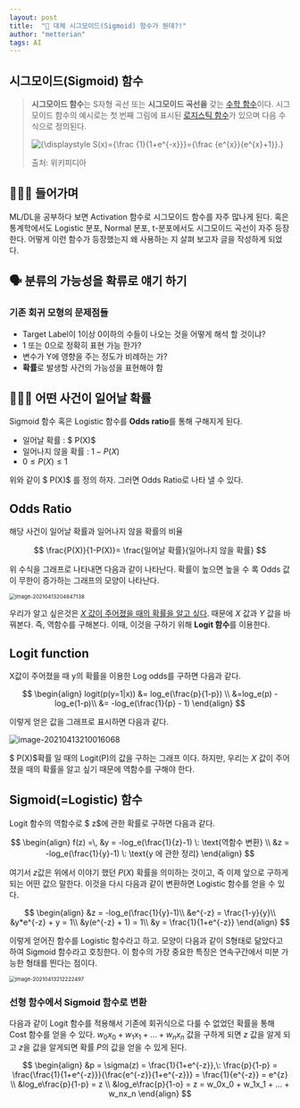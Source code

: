 ```yaml
---
layout: post
title:  "🧐 대체 시그모이드(Sigmoid) 함수가 뭔데?!"
author: "metterian"
tags: AI
---
```


##  시그모이드(Sigmoid) 함수

> **시그모이드 함수**는 S자형 곡선 또는 **시그모이드 곡선을** 갖는 [수학 함수](https://ko.wikipedia.org/wiki/함수)이다. 시그모이드 함수의 예시로는 첫 번째 그림에 표시된 [로지스틱 함수](https://ko.wikipedia.org/wiki/로지스틱_방정식)가 있으며 다음 수식으로 정의된다.
>
> ![{\displaystyle S(x)={\frac {1}{1+e^{-x}}}={\frac {e^{x}}{e^{x}+1}}.}](https://wikimedia.org/api/rest_v1/media/math/render/svg/9537e778e229470d85a68ee0b099c08298a1a3f6)
>
> 출처: 위키피디아



## 💁🏻‍♀️ 들어가며

ML/DL을 공부하다 보면 Activation 함수로 시그모이드 함수를 자주 많나게 된다. 혹은 통계학에서도 Logistic 분포, Normal 분포, t-분포에서도 시그모이드 곡선이 자주 등장한다. 어떻게 이런 함수가 등장했는지 왜 사용하는 지 살펴 보고자 글을 작성하게 되었다.



## 🗣 분류의 가능성을 확류로 얘기 하기

### 기존 회귀 모형의 문제점들

- Target Label이 1이상 0이하의 수들이 나오는 것을 어떻게 해석 할 것이냐?
- 1 또는 0으로 정확히 표현 가능 한가?
- 변수가 Y에 영향을 주는 정도가 비례하는 가?
- **확률**로 발생할 사건의 가능성을 표현해야 함



## 🏋🏻‍♀️ 어떤 사건이 일어날 확률

Sigmoid 함수 혹은 Logistic 함수를 **Odds ratio**를 통해 구해지게 된다.

- 일어날 확률 : $ P(X)$
- 일어나지 않을 확률 : $1 - P(X)$
- $0 ≤ P(X) ≤ 1$

위와 같이 $ P(X)$ 를 정의 하자. 그러면 Odds Ratio로 나타 낼 수 있다.

## Odds Ratio

해당 사건이 일어날 확률과 일어나지 않을 확률의 비율






$$
\frac{P(X)}{1-P(X)}= \frac{일어날 확률}{일어나지 않을 확률}
$$






위 수식을 그래프로 나타내면 다음과 같이 나타난다. 확률이 높으면 높을 수 록 Odds 값이 무한이 증가하는 그래프의 모양이 나타난다.

<img src="https://tva1.sinaimg.cn/large/008i3skNgy1gq2uup22faj30ln0cyjwq.jpg" alt="image-20210413204647138" style="zoom: 67%;" />






우리가 알고 싶은것은 <u>$X$ 값이 주어졌을 때의 확률을 알고 싶다</u>. 때문에 $X$ 값과 $Y$ 값을 바꿔본다. 즉, 역함수를 구해본다. 이때, 이것을 구하기 위해 **Logit 함수**를 이용한다.

## Logit function

X값이 주어졌을 때 y의 확률을 이용한 Log odds를 구하면 다음과 같다.




$$
\begin{align}
logit(p(y=1|x)) &= log_e(\frac{p}{1-p}) \\
&=log_e(p) - log_e(1-p)\\
&= -log_e(\frac{1}{p} - 1)
\end{align}
$$





이렇게 얻은 값을 그래프로 표시하면 다음과 같다.

![image-20210413210016068](https://tva1.sinaimg.cn/large/008i3skNgy1gq2uuqo0mmj309y08hmxk.jpg)

$ P(X)$확률 일 때의 Logit(P)의 값을 구하는 그래프 이다. 하지만, 우리는 $X$ 값이 주어졌을 때의 확률을 알고 싶기 때문에 역함수를 구해야 한다.


## Sigmoid(=Logistic) 함수

Logit​ 함수의 역함수로 $ z$에 관한 확률로 구하면 다음과 같다.




$$
\begin{align}
f(z) =\, &y = -log_e(\frac{1}{z}-1) \: \text{역함수 변환} \\
&z = -log_e(\frac{1}{y}-1) \: \text{y 에 관한 정리}
\end{align}
$$




여기서 $z$값은 위에서 이야기 했던 $P(X)$ 확률을 의미하는 것이고, 즉 이제 앞으로 구하게 되는 어떤 값으 말한다. 이것을 다시 다음과 같이 변환하면 Logistic 함수를 얻을 수 있다.





$$
\begin{align}
&z = -log_e(\frac{1}{y}-1)\\
&e^{-z} = \frac{1-y}{y}\\
&y*e^{-z} + y = 1\\
&y(e^{-z} + 1) = 1\\
&y = \frac{1}{1+e^{-z}}
\end{align}
$$




이렇게 얻어진 함수를 Logistic 함수라고 하고. 모양이 다음과 같이 S형태로 닮았다고 하여 Sigmoid 함수라고 호칭한다. 이 함수의 가장 중요한 특징은 연속구간에서 미분 가능한 형태를 띈다는 점이다.

<img src="https://tva1.sinaimg.cn/large/008i3skNgy1gq2uusj8ikj30b208y750.jpg" alt="image-20210413212222497" style="zoom:67%;" />

### 선형 함수에서 Sigmoid 함수로 변환

다음과 같이 Logit 함수를 적용해서 기존에 회귀식으로 다룰 수 없었던 확률을 통해 Cost 함수를 얻을 수 있다.  $w_0x_0 + w_1x_1 + ... + w_nx_n$ 값을 구하게 되면 $z$ 값을 알게 되고 $z$을 값을 알게되면 확률 $P$의 값을 얻을 수 있게 된다.




$$
\begin{align}
&p = \sigma(z) = \frac{1}{1+e^{-z}},\: \frac{p}{1-p} = \frac{\frac{1}{1+e^{-z}}}{\frac{e^{-z}}{1+e^{-z}}} = \frac{1}{e^{-z}} = e^{z} \\
&log_e\frac{p}{1-p} = z \\
&log_e\frac{p}{1-o} = z = w_0x_0 + w_1x_1 + ... + w_nx_n
\end{align}
$$





